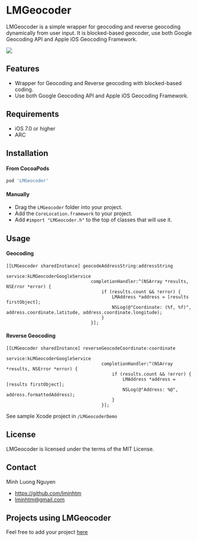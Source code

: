 LMGeocoder
==============
LMGeocoder is a simple wrapper for geocoding and reverse geocoding dynamically from user input. It is blocked-based geocoder, use both Google Geocoding API and Apple iOS Geocoding Framework.

![](https://raw.github.com/lminhtm/LMGeocoder/master/Screenshots/screenshot1.png)

## Features
* Wrapper for Geocoding and Reverse geocoding with blocked-based coding.
* Use both Google Geocoding API and Apple iOS Geocoding Framework.

## Requirements
* iOS 7.0 or higher 
* ARC

## Installation
#### From CocoaPods
```ruby
pod 'LMGeocoder'
```
#### Manually
* Drag the `LMGeocoder` folder into your project.
* Add the `CoreLocation.framework` to your project.
* Add `#import "LMGeocoder.h"` to the top of classes that will use it.

## Usage
#### Geocoding
```ObjC
[[LMGeocoder sharedInstance] geocodeAddressString:addressString
                                          service:kLMGeocoderGoogleService
                                completionHandler:^(NSArray *results, NSError *error) {
                                    if (results.count && !error) {
                                        LMAddress *address = [results firstObject];
                                        NSLog(@"Coordinate: (%f, %f)", address.coordinate.latitude, address.coordinate.longitude);
                                    }
                                }];
```

#### Reverse Geocoding
```ObjC
[[LMGeocoder sharedInstance] reverseGeocodeCoordinate:coordinate
                                              service:kLMGeocoderGoogleService
                                    completionHandler:^(NSArray *results, NSError *error) {
                                        if (results.count && !error) {
                                            LMAddress *address = [results firstObject];
                                            NSLog(@"Address: %@", address.formattedAddress);
                                        }
                                    }];
```

See sample Xcode project in `/LMGeocoderDemo`

## License
LMGeocoder is licensed under the terms of the MIT License.

## Contact
Minh Luong Nguyen
* https://github.com/lminhtm
* lminhtm@gmail.com

## Projects using LMGeocoder
Feel free to add your project [here](https://github.com/lminhtm/LMGeocoder/wiki/Projects-using-LMGeocoder)
